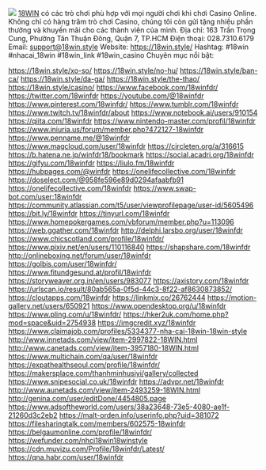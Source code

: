 ![](https://s3-ap-northeast-1.amazonaws.com/g0v-hackmd-images/uploads/upload_003f302fa7e3c75f826af9b6f0582c61.jpg)
<a href="https://18win.style/">18WIN</a> có các trò chơi phù hợp với mọi người chơi khi chơi Casino Online. Không chỉ có hàng trăm trò chơi Casino, chúng tôi còn gửi tặng nhiều phần thưởng và khuyến mãi cho các thành viên của mình.
Địa chỉ: 163 Trần Trọng Cung, Phường Tân Thuận Đông, Quận 7, TP.HCM
Điện thoại: 028.7310.6179
Email: support@18win.style
Website: <a href="https://18win.style/">https://18win.style/</a> 
Hashtag: #18win #nhacai_18win #18win_link #18win_casino
Chuyên mục nổi bật:

<a href="https://18win.style/xo-so/">https://18win.style/xo-so/</a>
<a href="https://18win.style/no-hu/">https://18win.style/no-hu/</a>
<a href="https://18win.style/ban-ca/">https://18win.style/ban-ca/</a>
<a href="https://18win.style/da-ga/">https://18win.style/da-ga/</a>
<a href="https://18win.style/the-thao/">https://18win.style/the-thao/</a>
<a href="https://18win.style/casino/">https://18win.style/casino/</a>
<a href="https://www.facebook.com/18winfdr/">https://www.facebook.com/18winfdr/</a>
<a href="https://twitter.com/18winfdr">https://twitter.com/18winfdr</a>
<a href="https://youtube.com/@18winfdr">https://youtube.com/@18winfdr</a>
<a href="https://www.pinterest.com/18winfdr/">https://www.pinterest.com/18winfdr/</a>
<a href="https://www.tumblr.com/18winfdr">https://www.tumblr.com/18winfdr</a>
<a href="https://www.twitch.tv/18winfdr/about">https://www.twitch.tv/18winfdr/about</a>
<a href="https://www.notebook.ai/users/910154">https://www.notebook.ai/users/910154</a>
<a href="https://qiita.com/18winfdr">https://qiita.com/18winfdr</a>
<a href="https://www.nintendo-master.com/profil/18winfdr">https://www.nintendo-master.com/profil/18winfdr</a>
<a href="https://www.iniuria.us/forum/member.php?472127-18winfdr">https://www.iniuria.us/forum/member.php?472127-18winfdr</a>
<a href="https://www.penname.me/@18winfdr">https://www.penname.me/@18winfdr</a>
<a href="https://www.magcloud.com/user/18winfdr">https://www.magcloud.com/user/18winfdr</a>
<a href="https://circleten.org/a/316615">https://circleten.org/a/316615</a>
<a href="https://b.hatena.ne.jp/winfdr18/bookmark">https://b.hatena.ne.jp/winfdr18/bookmark</a>
<a href="https://social.acadri.org/18winfdr">https://social.acadri.org/18winfdr</a>
<a href="https://gifyu.com/18winfdr">https://gifyu.com/18winfdr</a>
<a href="https://liulo.fm/18winfdr">https://liulo.fm/18winfdr</a>
<a href="https://hubpages.com/@winfdr">https://hubpages.com/@winfdr</a>
<a href="https://onelifecollective.com/18winfdr">https://onelifecollective.com/18winfdr</a>
<a href="https://doselect.com/@958fe596e89d0294afaabfb91">https://doselect.com/@958fe596e89d0294afaabfb91</a>
<a href="https://onelifecollective.com/18winfdr">https://onelifecollective.com/18winfdr</a>
<a href="https://www.swap-bot.com/user:18winfdr">https://www.swap-bot.com/user:18winfdr</a>
<a href="https://community.atlassian.com/t5/user/viewprofilepage/user-id/5605496">https://community.atlassian.com/t5/user/viewprofilepage/user-id/5605496</a>
<a href="https://bit.ly/18winfdr">https://bit.ly/18winfdr</a>
<a href="https://tinyurl.com/18winfdr">https://tinyurl.com/18winfdr</a>
<a href="https://www.homepokergames.com/vbforum/member.php?u=113096">https://www.homepokergames.com/vbforum/member.php?u=113096</a>
<a href="https://web.ggather.com/18winfdr">https://web.ggather.com/18winfdr</a>
<a href="http://delphi.larsbo.org/user/18winfdr">http://delphi.larsbo.org/user/18winfdr</a>
<a href="https://www.chicscotland.com/profile/18winfdr/">https://www.chicscotland.com/profile/18winfdr/</a>
<a href="https://www.pixiv.net/en/users/110116840">https://www.pixiv.net/en/users/110116840</a>
<a href="https://shapshare.com/18winfdr">https://shapshare.com/18winfdr</a>
<a href="http://onlineboxing.net/forum/user/18winfdr">http://onlineboxing.net/forum/user/18winfdr</a>
<a href="https://golbis.com/user/18winfdr/">https://golbis.com/user/18winfdr/</a>
<a href="https://www.fitundgesund.at/profil/18winfdr">https://www.fitundgesund.at/profil/18winfdr</a>
<a href="https://storyweaver.org.in/en/users/983077">https://storyweaver.org.in/en/users/983077</a>
<a href="https://axistory.com/18winfdr">https://axistory.com/18winfdr</a>
<a href="https://urlscan.io/result/80ab565a-0f5d-44c3-8f22-af8630873852/">https://urlscan.io/result/80ab565a-0f5d-44c3-8f22-af8630873852/</a>
<a href="https://cloutapps.com/18winfdr">https://cloutapps.com/18winfdr</a>
<a href="https://linkmix.co/26762444">https://linkmix.co/26762444</a>
<a href="https://motion-gallery.net/users/650921">https://motion-gallery.net/users/650921</a>
<a href="https://www.opendesktop.org/u/18winfdr">https://www.opendesktop.org/u/18winfdr</a>
<a href="https://www.pling.com/u/18winfdr/">https://www.pling.com/u/18winfdr/</a>
<a href="https://hker2uk.com/home.php?mod=space&uid=2754938">https://hker2uk.com/home.php?mod=space&uid=2754938</a>
<a href="https://imgcredit.xyz/18winfdr">https://imgcredit.xyz/18winfdr</a>
<a href="https://www.claimajob.com/profiles/5334377-nha-cai-18win-18win-style">https://www.claimajob.com/profiles/5334377-nha-cai-18win-18win-style</a>
<a href="http://www.innetads.com/view/item-2997822-18WIN.html">http://www.innetads.com/view/item-2997822-18WIN.html</a>
<a href="http://www.canetads.com/view/item-3957180-18WIN.html">http://www.canetads.com/view/item-3957180-18WIN.html</a>
<a href="https://www.multichain.com/qa/user/18winfdr">https://www.multichain.com/qa/user/18winfdr</a>
<a href="https://expathealthseoul.com/profile/18winfdr/">https://expathealthseoul.com/profile/18winfdr/</a>
<a href="https://makersplace.com/thanhminhusiyi/gallery/collected">https://makersplace.com/thanhminhusiyi/gallery/collected</a>
<a href="https://www.snipesocial.co.uk/18winfdr">https://www.snipesocial.co.uk/18winfdr</a>
<a href="https://advpr.net/18winfdr">https://advpr.net/18winfdr</a>
<a href="http://www.aunetads.com/view/item-2493259-18WIN.html">http://www.aunetads.com/view/item-2493259-18WIN.html</a>
<a href="http://genina.com/user/editDone/4454805.page">http://genina.com/user/editDone/4454805.page</a>
<a href="https://www.adsoftheworld.com/users/38a23648-73e5-4080-ae1f-21260d3c2eb2">https://www.adsoftheworld.com/users/38a23648-73e5-4080-ae1f-21260d3c2eb2</a>
<a href="https://malt-orden.info/userinfo.php?uid=381072">https://malt-orden.info/userinfo.php?uid=381072</a>
<a href="https://filesharingtalk.com/members/602575-18winfdr">https://filesharingtalk.com/members/602575-18winfdr</a>
<a href="https://belgaumonline.com/profile/18winfdr/">https://belgaumonline.com/profile/18winfdr/</a>
<a href="https://wefunder.com/nhci18win18winstyle">https://wefunder.com/nhci18win18winstyle</a>
<a href="https://cdn.muvizu.com/Profile/18winfdr/Latest/">https://cdn.muvizu.com/Profile/18winfdr/Latest/</a>
<a href="https://qna.habr.com/user/18winfdr">https://qna.habr.com/user/18winfdr</a>
